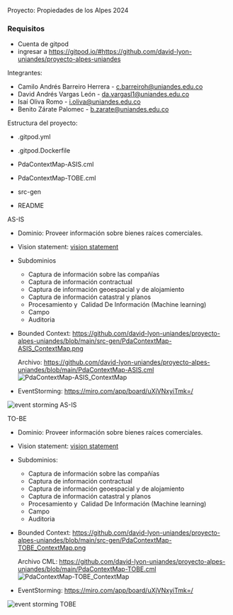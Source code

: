 Proyecto: Propiedades de los Alpes 2024

### Requisitos
  * Cuenta de gitpod 
  * ingresar a https://gitpod.io/#https://github.com/david-lyon-uniandes/proyecto-alpes-uniandes
  
    
     

Integrantes:
- Camilo Andrés Barreiro Herrera - c.barreiroh@uniandes.edu.co
- David Andrés Vargas León - da.vargasl1@uniandes.edu.co
- Isaí Oliva Romo - i.oliva@uniandes.edu.co
- Benito Zárate Palomec - b.zarate@uniandes.edu.co

Estructura del proyecto:
- .gitpod.yml
- .gitpod.Dockerfile
- PdaContextMap-ASIS.cml
- PdaContextMap-TOBE.cml
- src-gen
  
- README

AS-IS
- Dominio: Proveer información sobre bienes raíces comerciales.

- Vision statement: [vision statement](https://github.com/david-lyon-uniandes/proyecto-alpes-uniandes/blob/main/PdaContextMap-ASIS.cml#L107)

- Subdominios
  * Captura de información sobre las compañías
  * Captura de información contractual
  * Captura de información geoespacial y de alojamiento
  * Captura de información catastral y planos
  * Procesamiento y  Calidad De Información (Machine learning)
  * Campo
  * Auditoria

- Bounded Context: https://github.com/david-lyon-uniandes/proyecto-alpes-uniandes/blob/main/src-gen/PdaContextMap-ASIS_ContextMap.png

  Archivo: https://github.com/david-lyon-uniandes/proyecto-alpes-uniandes/blob/main/PdaContextMap-ASIS.cml
![PdaContextMap-ASIS_ContextMap](https://github.com/david-lyon-uniandes/proyecto-alpes-uniandes/assets/111364928/e9d85419-fa92-4d8f-943c-58c6995b5e4d)


- EventStorming: https://miro.com/app/board/uXjVNxyiTmk=/

![event storming AS-IS](https://github.com/david-lyon-uniandes/proyecto-alpes-uniandes/assets/111364928/ff8b0417-c5c5-4962-a054-b1d8e29f58db)


TO-BE
- Dominio: Proveer información sobre bienes raíces comerciales.
- Vision statement: [vision statement](https://github.com/david-lyon-uniandes/proyecto-alpes-uniandes/blob/main/PdaContextMap-TOBE.cml#L111)

- Subdominios:

  * Captura de información sobre las compañías
  * Captura de información contractual
  * Captura de información geoespacial y de alojamiento
  * Captura de información catastral y planos
  * Procesamiento y  Calidad De Información (Machine learning)
  * Campo
  * Auditoria

- Bounded Context: https://github.com/david-lyon-uniandes/proyecto-alpes-uniandes/blob/main/src-gen/PdaContextMap-TOBE_ContextMap.png

  Archivo CML: https://github.com/david-lyon-uniandes/proyecto-alpes-uniandes/blob/main/PdaContextMap-TOBE.cml
![PdaContextMap-TOBE_ContextMap](https://github.com/david-lyon-uniandes/proyecto-alpes-uniandes/assets/111364928/0d199a25-424a-4e0a-8972-977c96a8ade9)


- EventStorming: https://miro.com/app/board/uXjVNxyiTmk=/

![event storming TOBE](https://github.com/david-lyon-uniandes/proyecto-alpes-uniandes/assets/111364928/548b02f1-2fc8-432b-b012-a61681e01488)

